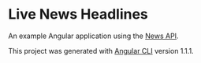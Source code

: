 # Live News Headlines

An example Angular application using the [News API](https://newsapi.org/).

This project was generated with [Angular CLI](https://github.com/angular/angular-cli) version 1.1.1.

